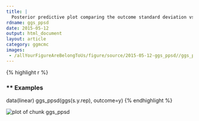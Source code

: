 ```yaml
---
title: |
  Posterior predictive plot comparing the outcome standard deviation vs the distribution of the predicted posterior standard deviations.
rdname: ggs_ppsd
date: 2015-05-12
output: html_document
layout: article
category: ggmcmc
images:
 - /allYourFigureAreBelongToUs/figure/source/2015-05-12-ggs_ppsd//ggs_ppsd-1.png
---
```





{% highlight r %}
### ** Examples

data(linear)
ggs_ppsd(ggs(s.y.rep), outcome=y)
{% endhighlight %}

![plot of chunk ggs_ppsd](/allYourFigureAreBelongToUs/figure/source/2015-05-12-ggs_ppsd/ggs_ppsd-1.png) 